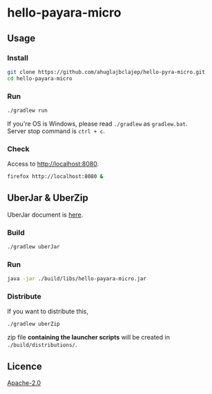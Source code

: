 # hello-payara-micro
## Usage
### Install
```sh
git clone https://github.com/ahuglajbclajep/hello-pyra-micro.git
cd hello-payara-micro
```

### Run
```sh
./gradlew run
```
If you're OS is Windows, please read `./gradlew` as `gradlew.bat`.  
Server stop command is `ctrl + c`.

### Check
Access to [http://localhost:8080](http://localhost:8080).
```sh
firefox http://localhost:8080 &
```

## UberJar & UberZip
UberJar document is [here](https://payara.gitbooks.io/payara-server/content/documentation/payara-micro/configuring/package-uberjar.html).
### Build
```sh
./gradlew uberJar
```
### Run
```sh
java -jar ./build/libs/hello-payara-micro.jar
```

### Distribute
If you want to distribute this,
```sh
./gradlew uberZip
```
zip file **containing the launcher scripts** will be created in `./build/distributions/`.

## Licence
[Apache-2.0](LICENSE)
